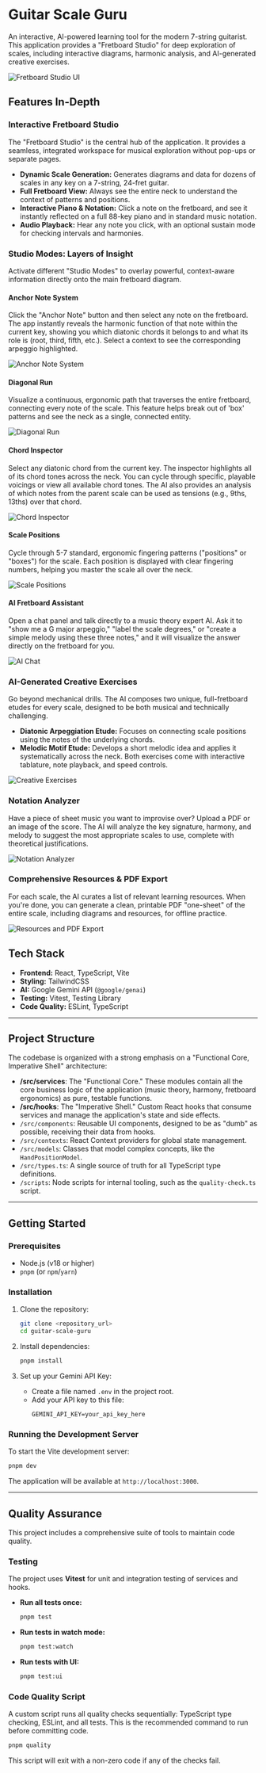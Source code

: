 # Guitar Scale Guru

An interactive, AI-powered learning tool for the modern 7-string guitarist. This application provides a "Fretboard Studio" for deep exploration of scales, including interactive diagrams, harmonic analysis, and AI-generated creative exercises.

![Fretboard Studio UI](./screenshots/studio-overview.png)

## Features In-Depth

### Interactive Fretboard Studio
The "Fretboard Studio" is the central hub of the application. It provides a seamless, integrated workspace for musical exploration without pop-ups or separate pages.

*   **Dynamic Scale Generation:** Generates diagrams and data for dozens of scales in any key on a 7-string, 24-fret guitar.
*   **Full Fretboard View:** Always see the entire neck to understand the context of patterns and positions.
*   **Interactive Piano & Notation:** Click a note on the fretboard, and see it instantly reflected on a full 88-key piano and in standard music notation.
*   **Audio Playback:** Hear any note you click, with an optional sustain mode for checking intervals and harmonies.

### Studio Modes: Layers of Insight
Activate different "Studio Modes" to overlay powerful, context-aware information directly onto the main fretboard diagram.

#### Anchor Note System
Click the "Anchor Note" button and then select any note on the fretboard. The app instantly reveals the harmonic function of that note within the current key, showing you which diatonic chords it belongs to and what its role is (root, third, fifth, etc.). Select a context to see the corresponding arpeggio highlighted.

![Anchor Note System](./screenshots/anchor-note.png)

#### Diagonal Run
Visualize a continuous, ergonomic path that traverses the entire fretboard, connecting every note of the scale. This feature helps break out of 'box' patterns and see the neck as a single, connected entity.

![Diagonal Run](./screenshots/diagonal-run.png)

#### Chord Inspector
Select any diatonic chord from the current key. The inspector highlights all of its chord tones across the neck. You can cycle through specific, playable voicings or view all available chord tones. The AI also provides an analysis of which notes from the parent scale can be used as tensions (e.g., 9ths, 13ths) over that chord.

![Chord Inspector](./screenshots/chord-inspector.png)

#### Scale Positions
Cycle through 5-7 standard, ergonomic fingering patterns ("positions" or "boxes") for the scale. Each position is displayed with clear fingering numbers, helping you master the scale all over the neck.

![Scale Positions](./screenshots/scale-positions.png)

#### AI Fretboard Assistant
Open a chat panel and talk directly to a music theory expert AI. Ask it to "show me a G major arpeggio," "label the scale degrees," or "create a simple melody using these three notes," and it will visualize the answer directly on the fretboard for you.

![AI Chat](./screenshots/ai-chat.png)

### AI-Generated Creative Exercises
Go beyond mechanical drills. The AI composes two unique, full-fretboard etudes for every scale, designed to be both musical and technically challenging.
*   **Diatonic Arpeggiation Etude:** Focuses on connecting scale positions using the notes of the underlying chords.
*   **Melodic Motif Etude:** Develops a short melodic idea and applies it systematically across the neck.
Both exercises come with interactive tablature, note playback, and speed controls.

![Creative Exercises](./screenshots/creative-exercises.png)

### Notation Analyzer
Have a piece of sheet music you want to improvise over? Upload a PDF or an image of the score. The AI will analyze the key signature, harmony, and melody to suggest the most appropriate scales to use, complete with theoretical justifications.

![Notation Analyzer](./screenshots/notation-analyzer.png)

### Comprehensive Resources & PDF Export
For each scale, the AI curates a list of relevant learning resources. When you're done, you can generate a clean, printable PDF "one-sheet" of the entire scale, including diagrams and resources, for offline practice.

![Resources and PDF Export](./screenshots/resources.png)

## Tech Stack

-   **Frontend:** React, TypeScript, Vite
-   **Styling:** TailwindCSS
-   **AI:** Google Gemini API (`@google/genai`)
-   **Testing:** Vitest, Testing Library
-   **Code Quality:** ESLint, TypeScript

---

## Project Structure

The codebase is organized with a strong emphasis on a "Functional Core, Imperative Shell" architecture:

-   **/src/services**: The "Functional Core." These modules contain all the core business logic of the application (music theory, harmony, fretboard ergonomics) as pure, testable functions.
-   **/src/hooks**: The "Imperative Shell." Custom React hooks that consume services and manage the application's state and side effects.
-   `/src/components`: Reusable UI components, designed to be as "dumb" as possible, receiving their data from hooks.
-   `/src/contexts`: React Context providers for global state management.
-   `/src/models`: Classes that model complex concepts, like the `HandPositionModel`.
-   `/src/types.ts`: A single source of truth for all TypeScript type definitions.
-   `/scripts`: Node scripts for internal tooling, such as the `quality-check.ts` script.

---

## Getting Started

### Prerequisites

-   Node.js (v18 or higher)
-   `pnpm` (or `npm`/`yarn`)

### Installation

1.  Clone the repository:
    ```bash
    git clone <repository_url>
    cd guitar-scale-guru
    ```

2.  Install dependencies:
    ```bash
    pnpm install
    ```

3.  Set up your Gemini API Key:
    -   Create a file named `.env` in the project root.
    -   Add your API key to this file:
        ```
        GEMINI_API_KEY=your_api_key_here
        ```

### Running the Development Server

To start the Vite development server:

```bash
pnpm dev
```

The application will be available at `http://localhost:3000`.

---

## Quality Assurance

This project includes a comprehensive suite of tools to maintain code quality.

### Testing

The project uses **Vitest** for unit and integration testing of services and hooks.

-   **Run all tests once:**
    ```bash
    pnpm test
    ```

-   **Run tests in watch mode:**
    ```bash
    pnpm test:watch
    ```

-   **Run tests with UI:**
    ```bash
    pnpm test:ui
    ```

### Code Quality Script

A custom script runs all quality checks sequentially: TypeScript type checking, ESLint, and all tests. This is the recommended command to run before committing code.

```bash
pnpm quality
```

This script will exit with a non-zero code if any of the checks fail.
